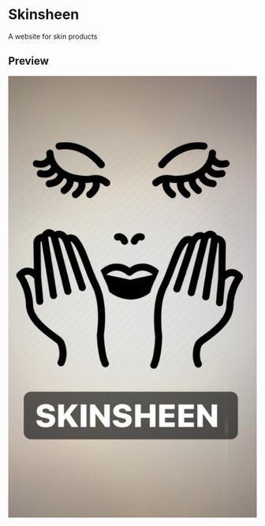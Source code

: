 # Skinsheen
A website for skin products
## Preview 
![](https://github.com/Purbi28/Skinsheen/blob/main/images/skinsheen.jpeg) 
